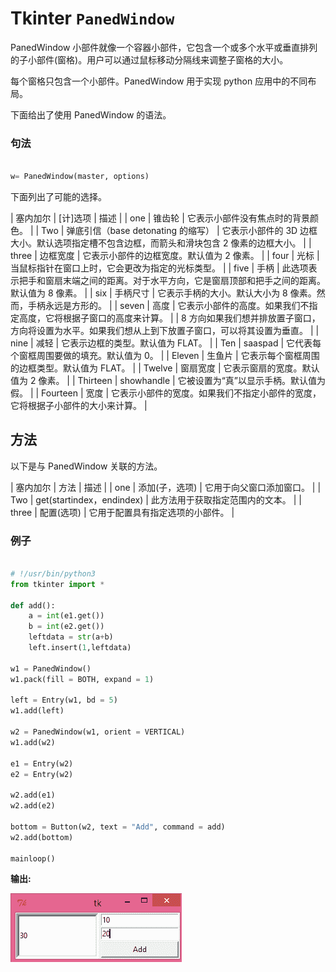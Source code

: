 # Tkinter `PanedWindow`



PanedWindow 小部件就像一个容器小部件，它包含一个或多个水平或垂直排列的子小部件(窗格)。用户可以通过鼠标移动分隔线来调整子窗格的大小。

每个窗格只包含一个小部件。PanedWindow 用于实现 python 应用中的不同布局。

下面给出了使用 PanedWindow 的语法。

### 句法

```py

w= PanedWindow(master, options) 

```

下面列出了可能的选择。

| 塞内加尔 | [计]选项 | 描述 |
| one | 锥齿轮 | 它表示小部件没有焦点时的背景颜色。 |
| Two | 弹底引信（base detonating 的缩写） | 它表示小部件的 3D 边框大小。默认选项指定槽不包含边框，而箭头和滑块包含 2 像素的边框大小。 |
| three | 边框宽度 | 它表示小部件的边框宽度。默认值为 2 像素。 |
| four | 光标 | 当鼠标指针在窗口上时，它会更改为指定的光标类型。 |
| five | 手柄 | 此选项表示把手和窗扇末端之间的距离。对于水平方向，它是窗扇顶部和把手之间的距离。默认值为 8 像素。 |
| six | 手柄尺寸 | 它表示手柄的大小。默认大小为 8 像素。然而，手柄永远是方形的。 |
| seven | 高度 | 它表示小部件的高度。如果我们不指定高度，它将根据子窗口的高度来计算。 |
| 8 方向如果我们想并排放置子窗口，方向将设置为水平。如果我们想从上到下放置子窗口，可以将其设置为垂直。 |
| nine | 减轻 | 它表示边框的类型。默认值为 FLAT。 |
| Ten | saaspad | 它代表每个窗框周围要做的填充。默认值为 0。 |
| Eleven | 生鱼片 | 它表示每个窗框周围的边框类型。默认值为 FLAT。 |
| Twelve | 窗扇宽度 | 它表示窗扇的宽度。默认值为 2 像素。 |
| Thirteen | showhandle | 它被设置为“真”以显示手柄。默认值为假。 |
| Fourteen | 宽度 | 它表示小部件的宽度。如果我们不指定小部件的宽度，它将根据子小部件的大小来计算。 |

## 方法

以下是与 PanedWindow 关联的方法。

| 塞内加尔 | 方法 | 描述 |
| one | 添加(子，选项) | 它用于向父窗口添加窗口。 |
| Two | get(startindex，endindex) | 此方法用于获取指定范围内的文本。 |
| three | 配置(选项) | 它用于配置具有指定选项的小部件。 |

### 例子

```py

# !/usr/bin/python3
from tkinter import *

def add():
    a = int(e1.get())
    b = int(e2.get())
    leftdata = str(a+b)
    left.insert(1,leftdata)

w1 = PanedWindow()
w1.pack(fill = BOTH, expand = 1)

left = Entry(w1, bd = 5)
w1.add(left)

w2 = PanedWindow(w1, orient = VERTICAL)
w1.add(w2)

e1 = Entry(w2)
e2 = Entry(w2)

w2.add(e1)
w2.add(e2)

bottom = Button(w2, text = "Add", command = add)
w2.add(bottom)

mainloop()

```

**输出:**

![Tkinter PanedWindow](img/8fa25f859a29f9029da5dfff13a961ce.png)